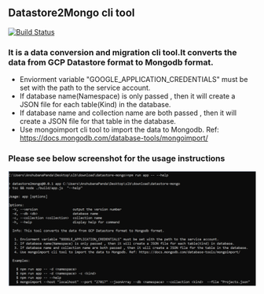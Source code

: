 ## Datastore2Mongo cli tool
[![Build Status](https://travis-ci.org/joemccann/dillinger.svg?branch=master)](https://travis-ci.org/joemccann/dillinger)
###  It is a data conversion and migration cli tool.It converts the data from GCP Datastore format to Mongodb format.
   - Enviorment variable "GOOGLE_APPLICATION_CREDENTIALS" must be set with the path to the service account.
   - If database name(Namespace) is only passed , then it will create a JSON file for each table(Kind) in the database.
   - If database name and collection name are both passed , then it will create a JSON file for that table in the database.
   - Use mongoimport cli tool to import the data to Mongodb. Ref: https://docs.mongodb.com/database-tools/mongoimport/ 
   
 ### Please see below screenshot for the usage instructions   

![Alt text](https://github.com/anshubana/datastore2mongo/blob/main/screenshots/screenshot1.PNG?raw=true "Title")



